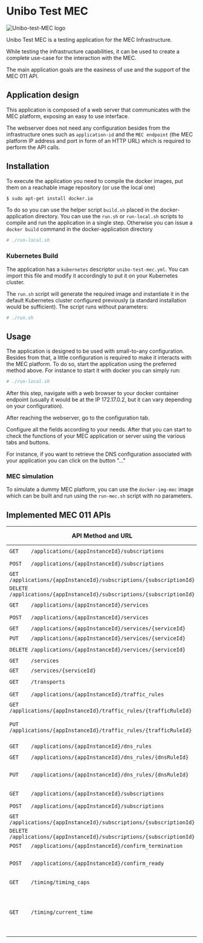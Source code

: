 # Unibo Test MEC

![Unibo-test-MEC logo](https://github.com/berdav/unibo-test-mec/blob/readme-modifications/readme-images/logo.png?raw=true)

Unibo Test MEC is a testing application for the MEC Infrastructure.

While testing the infrastructure capabilities, it can be used to create
a complete use-case for the interaction with the MEC.

The main application goals are the easiness of use and the support of
the MEC 011 API.

## Application design
This application is composed of a web server that communicates with the
MEC platform, exposing an easy to use interface.

The webserver does not need any configuration besides from the
infrastructure ones such as `application-id` and the `MEC endpoint` (the
MEC platform IP address and port in form of an HTTP URL) which is
required to perform the API calls.

## Installation
To execute the application you need to compile the docker images, put
them on a reachable image repository (or use the local one)

```bash
$ sudo apt-get install docker.io
```

To do so you can use the helper script `build.sh` placed in the
docker-application directory.  You can use the `run.sh` or
`run-local.sh` scripts to compile and run the application in a single
step.  Otherwise you can issue a `docker build` command in the
docker-application directory

```bash
# ./run-local.sh
```

### Kubernetes Build
The application has a `kubernetes` descriptor `unibo-test-mec.yml`.
You can import this file and modify it accordingly to put it on your
Kubernetes cluster.

The `run.sh` script will generate the required image and instantiate it
in the default Kubernetes cluster configured previously (a standard
installation would be sufficient).  The script runs without parameters:

```bash
# ./run.sh
```

## Usage
The application is designed to be used with small-to-any configuration.
Besides from that, a little configuration is required to make it
interacts with the MEC platform.  To do so, start the application using
the preferred method above.  For instance to start it with docker you
can simply run:
```bash
# ./run-local.sh
```

After this step, navigate with a web browser to your docker container
endpoint (usually it would be at the IP 172.17.0.2, but it can vary
depending on your configuration).

<!-- Screen generico -->

After reaching the webserver, go to the configuration tab.
<!-- Screen configurazione -->

Configure all the fields according to your needs.  After that you can
start to check the functions of your MEC application or server using the
various tabs and buttons.

For instance, if you want to retrieve the DNS configuration associated
with your application you can click on the button "..."
<!-- Screen utilizzo -->

### MEC simulation
To simulate a dummy MEC platform, you can use the `docker-img-mec` image
which can be built and run using the `run-mec.sh` script with no
parameters.

## Implemented MEC 011 APIs
|API Method and URL                                                   | Implemented | Notes                                              | Description URL |
|---------------------------------------------------------------------|-------------|----------------------------------------------------|-----------------|
|`GET    /applications/{appInstanceId}/subscriptions`                 |✔️            |                                                    |[Forge ETSI](https://forge.etsi.org/swagger/ui/?url=https://forge.etsi.org/rep/mec/gs011-app-enablement-api/raw/master/MecServiceMgmtApi.yaml#/appSubscriptions/ApplicationsSubscriptions_GET) |
|`POST   /applications/{appInstanceId}/subscriptions`                 |✔️            |                                                    |[Forge ETSI](https://forge.etsi.org/swagger/ui/?url=https://forge.etsi.org/rep/mec/gs011-app-enablement-api/raw/master/MecServiceMgmtApi.yaml#/appSubscriptions/ApplicationsSubscriptions_POST) |
|`GET    /applications/{appInstanceId}/subscriptions/{subscriptionId}`|             |                                                    |[Forge ETSI](https://forge.etsi.org/swagger/ui/?url=https://forge.etsi.org/rep/mec/gs011-app-enablement-api/raw/master/MecServiceMgmtApi.yaml#/appSubscriptions/ApplicationsSubscription_GET) |
|`DELETE /applications/{appInstanceId}/subscriptions/{subscriptionId}`|✔️            |                                                    |[Forge ETSI](https://forge.etsi.org/swagger/ui/?https://forge.etsi.org/rep/mec/gs011-app-enablement-api/raw/master/MecServiceMgmtApi.yaml#/appSubscriptions/ApplicationsSubscription_DELETE) |
|`GET    /applications/{appInstanceId}/services`                      |✔️            |                                                    |[Forge ETSI](https://forge.etsi.org/swagger/ui/?https://forge.etsi.org/rep/mec/gs011-app-enablement-api/raw/master/MecServiceMgmtApi.yaml#/appServices/AppServices_GET) |
|`POST   /applications/{appInstanceId}/services`                      |✔️            |                                                    |[Forge ETSI](https://forge.etsi.org/swagger/ui/?https://forge.etsi.org/rep/mec/gs011-app-enablement-api/raw/master/MecServiceMgmtApi.yaml#/appServices/AppServices_POST) |
|`GET    /applications/{appInstanceId}/services/{serviceId}`          |             |                                                    |[Forge ETSI](https://forge.etsi.org/swagger/ui/?https://forge.etsi.org/rep/mec/gs011-app-enablement-api/raw/master/MecServiceMgmtApi.yaml#/appServices/AppServicesServiceId_GET) |
|`PUT    /applications/{appInstanceId}/services/{serviceId}`          |             |                                                    |[Forge ETSI](https://forge.etsi.org/swagger/ui/?https://forge.etsi.org/rep/mec/gs011-app-enablement-api/raw/master/MecServiceMgmtApi.yaml#/appServices/AppServicesServiceId_PUT) |
|`DELETE /applications/{appInstanceId}/services/{serviceId}`          |✔️            |                                                    |[Forge ETSI](https://forge.etsi.org/swagger/ui/?https://forge.etsi.org/rep/mec/gs011-app-enablement-api/raw/master/MecServiceMgmtApi.yaml#/appServices/AppServicesServiceId_DELETE) |
|`GET    /services`                                                   |             |                                                    |[Forge ETSI](https://forge.etsi.org/swagger/ui/?https://forge.etsi.org/rep/mec/gs011-app-enablement-api/raw/master/MecServiceMgmtApi.yaml#/services/Services_GET) |
|`GET    /services/{serviceId}`                                       |             |                                                    |[Forge ETSI](https://forge.etsi.org/swagger/ui/?https://forge.etsi.org/rep/mec/gs011-app-enablement-api/raw/master/MecServiceMgmtApi.yaml#/services/ServicesServiceId_GET) |
|`GET    /transports`                                                 |✔️            |                                                    |[Forge ETSI](https://forge.etsi.org/swagger/ui/?https://forge.etsi.org/rep/mec/gs011-app-enablement-api/raw/master/MecServiceMgmtApi.yaml#/transports/Transports_GET) |
|`GET    /applications/{appInstanceId}/traffic_rules`                 |✔️            |                                                    |[Forge ETSI](https://forge.etsi.org/swagger/ui/?https://forge.etsi.org/gitlab/mec/gs011-app-enablement-api/raw/master/MecAppSupportApi.yaml#/appTrafficRules/ApplicationsTrafficRules_GET) |
|`GET    /applications/{appInstanceId}/traffic_rules/{trafficRuleId}` |             |                                                    |[Forge ETSI](https://forge.etsi.org/swagger/ui/?https://forge.etsi.org/gitlab/mec/gs011-app-enablement-api/raw/master/MecAppSupportApi.yaml#/appTrafficRules/ApplicationsTrafficRule_GET) |
|`PUT    /applications/{appInstanceId}/traffic_rules/{trafficRuleId}` |✔️            | Supports only state modification                   |[Forge ETSI](https://forge.etsi.org/swagger/ui/?https://forge.etsi.org/gitlab/mec/gs011-app-enablement-api/raw/master/MecAppSupportApi.yaml#/appTrafficRules/ApplicationsTrafficRule_PUT) |
|`GET    /applications/{appInstanceId}/dns_rules`                     |✔️            |                                                    |[Forge ETSI](https://forge.etsi.org/swagger/ui/?https://forge.etsi.org/gitlab/mec/gs011-app-enablement-api/raw/master/MecAppSupportApi.yaml#/appDnsRules/ApplicationsDnsRules_GET) |
|`GET    /applications/{appInstanceId}/dns_rules/{dnsRuleId}`         |             |                                                    |[Forge ETSI](https://forge.etsi.org/swagger/ui/?https://forge.etsi.org/gitlab/mec/gs011-app-enablement-api/raw/master/MecAppSupportApi.yaml#/appDnsRules/ApplicationsDnsRule_GET) |
|`PUT    /applications/{appInstanceId}/dns_rules/{dnsRuleId}`         |✔️            | Supports only state modification                   |[Forge ETSI](https://forge.etsi.org/swagger/ui/?https://forge.etsi.org/gitlab/mec/gs011-app-enablement-api/raw/master/MecAppSupportApi.yaml#/appDnsRules/ApplicationsDnsRule_PUT) |
|`GET    /applications/{appInstanceId}/subscriptions`                 |✔️            |                                                    |[Forge ETSI](https://forge.etsi.org/swagger/ui/?https://forge.etsi.org/gitlab/mec/gs011-app-enablement-api/raw/master/MecAppSupportApi.yaml#/appSubscriptions/ApplicationsSubscriptions_GET) |
|`POST   /applications/{appInstanceId}/subscriptions`                 |✔️            |                                                    |[Forge ETSI](https://forge.etsi.org/swagger/ui/?https://forge.etsi.org/gitlab/mec/gs011-app-enablement-api/raw/master/MecAppSupportApi.yaml#/appSubscriptions/ApplicationsSubscriptions_POST) |
|`GET    /applications/{appInstanceId}/subscriptions/{subscriptionId}`|             |                                                    |[Forge ETSI](https://forge.etsi.org/swagger/ui/?https://forge.etsi.org/gitlab/mec/gs011-app-enablement-api/raw/master/MecAppSupportApi.yaml#/appSubscriptions/ApplicationsSubscription_GET) |
|`DELETE /applications/{appInstanceId}/subscriptions/{subscriptionId}`|✔️            |                                                    |[Forge ETSI](https://forge.etsi.org/swagger/ui/?https://forge.etsi.org/gitlab/mec/gs011-app-enablement-api/raw/master/MecAppSupportApi.yaml#/appSubscriptions/ApplicationsSubscription_DELETE) |
|`POST   /applications/{appInstanceId}/confirm_termination`           |             |                                                    |[Forge ETSI](https://forge.etsi.org/swagger/ui/?https://forge.etsi.org/gitlab/mec/gs011-app-enablement-api/raw/master/MecAppSupportApi.yaml#/appConfirmTermination/ApplicationsConfirmTermination_POST) |
|`POST   /applications/{appInstanceId}/confirm_ready`                 |✔️            | Notification via the red LED                       |[Forge ETSI](https://forge.etsi.org/swagger/ui/?https://forge.etsi.org/gitlab/mec/gs011-app-enablement-api/raw/master/MecAppSupportApi.yaml#/appConfirmReady/ApplicationsConfirmReady_POST) |
|`GET    /timing/timing_caps`                                         |✔️            |                                                    |[Forge ETSI](https://forge.etsi.org/swagger/ui/?https://forge.etsi.org/gitlab/mec/gs011-app-enablement-api/raw/master/MecAppSupportApi.yaml#/timing/TimingCaps_GET) |
|`GET    /timing/current_time`                                        |✔️            | Only application timestamp, no NTP and PTP support |[Forge ETSI](https://forge.etsi.org/swagger/ui/?https://forge.etsi.org/gitlab/mec/gs011-app-enablement-api/raw/master/MecAppSupportApi.yaml#/timing/TimingCurrentTime_GET) |
